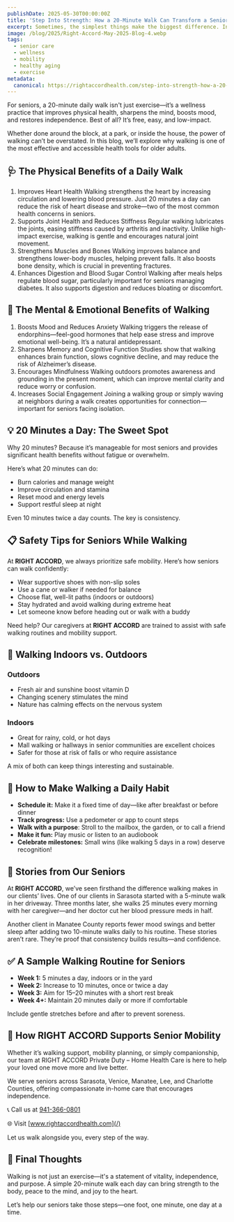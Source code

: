 ```yaml
---
publishDate: 2025-05-30T00:00:00Z
title: 'Step Into Strength: How a 20-Minute Walk Can Transform a Senior’s Health'
excerpt: Sometimes, the simplest things make the biggest difference. In a world of high-tech health gadgets and complex care plans, one timeless activity continues to deliver incredible results—walking.
image: /blog/2025/Right-Accord-May-2025-Blog-4.webp
tags:
  - senior care
  - wellness
  - mobility
  - healthy aging
  - exercise
metadata:
  canonical: https://rightaccordhealth.com/step-into-strength-how-a-20-minute-walk-can-transform-a-seniors-health
---
```


For seniors, a 20-minute daily walk isn't just exercise—it’s a wellness practice that improves physical health, sharpens the mind, boosts mood, and restores independence. Best of all? It’s free, easy, and low-impact.

Whether done around the block, at a park, or inside the house, the power of walking can’t be overstated. In this blog, we’ll explore why walking is one of the most effective and accessible health tools for older adults.

## 🩺 The Physical Benefits of a Daily Walk

1. Improves Heart Health
   Walking strengthens the heart by increasing circulation and lowering blood pressure. Just 20 minutes a day can reduce the risk of heart disease and stroke—two of the most common health concerns in seniors.
2. Supports Joint Health and Reduces Stiffness
   Regular walking lubricates the joints, easing stiffness caused by arthritis and inactivity. Unlike high-impact exercise, walking is gentle and encourages natural joint movement.
3. Strengthens Muscles and Bones
   Walking improves balance and strengthens lower-body muscles, helping prevent falls. It also boosts bone density, which is crucial in preventing fractures.
4. Enhances Digestion and Blood Sugar Control
   Walking after meals helps regulate blood sugar, particularly important for seniors managing diabetes. It also supports digestion and reduces bloating or discomfort.

## 🧠 The Mental & Emotional Benefits of Walking

1. Boosts Mood and Reduces Anxiety
   Walking triggers the release of endorphins—feel-good hormones that help ease stress and improve emotional well-being. It’s a natural antidepressant.
2. Sharpens Memory and Cognitive Function
   Studies show that walking enhances brain function, slows cognitive decline, and may reduce the risk of Alzheimer’s disease.
3. Encourages Mindfulness
   Walking outdoors promotes awareness and grounding in the present moment, which can improve mental clarity and reduce worry or confusion.
4. Increases Social Engagement
   Joining a walking group or simply waving at neighbors during a walk creates opportunities for connection—important for seniors facing isolation.

## 💡 20 Minutes a Day: The Sweet Spot

Why 20 minutes? Because it’s manageable for most seniors and provides significant health benefits without fatigue or overwhelm.

Here’s what 20 minutes can do:

- Burn calories and manage weight
- Improve circulation and stamina
- Reset mood and energy levels
- Support restful sleep at night

Even 10 minutes twice a day counts. The key is consistency.

## 📋 Safety Tips for Seniors While Walking

At **RIGHT ACCORD**, we always prioritize safe mobility. Here’s how seniors can walk confidently:

- Wear supportive shoes with non-slip soles
- Use a cane or walker if needed for balance
- Choose flat, well-lit paths (indoors or outdoors)
- Stay hydrated and avoid walking during extreme heat
- Let someone know before heading out or walk with a buddy

Need help? Our caregivers at **RIGHT ACCORD** are trained to assist with safe walking routines and mobility support.

## 🌳 Walking Indoors vs. Outdoors

### Outdoors

- Fresh air and sunshine boost vitamin D
- Changing scenery stimulates the mind
- Nature has calming effects on the nervous system

### Indoors

- Great for rainy, cold, or hot days
- Mall walking or hallways in senior communities are excellent choices
- Safer for those at risk of falls or who require assistance

A mix of both can keep things interesting and sustainable.

## 📅 How to Make Walking a Daily Habit

- **Schedule it:** Make it a fixed time of day—like after breakfast or before dinner
- **Track progress:** Use a pedometer or app to count steps
- **Walk with a purpose**: Stroll to the mailbox, the garden, or to call a friend
- **Make it fun:** Play music or listen to an audiobook
- **Celebrate milestones:** Small wins (like walking 5 days in a row) deserve recognition!

## 💬 Stories from Our Seniors

At **RIGHT ACCORD**, we’ve seen firsthand the difference walking makes in our clients’ lives. One of our clients in Sarasota started with a 5-minute walk in her driveway. Three months later, she walks 25 minutes every morning with her caregiver—and her doctor cut her blood pressure meds in half.

Another client in Manatee County reports fewer mood swings and better sleep after adding two 10-minute walks daily to his routine.
These stories aren’t rare. They’re proof that consistency builds results—and confidence.

## ✅ A Sample Walking Routine for Seniors

- **Week 1:** 5 minutes a day, indoors or in the yard
- **Week 2:** Increase to 10 minutes, once or twice a day
- **Week 3:** Aim for 15–20 minutes with a short rest break
- **Week 4+:** Maintain 20 minutes daily or more if comfortable

Include gentle stretches before and after to prevent soreness.

## 🏡 How **RIGHT ACCORD** Supports Senior Mobility

Whether it’s walking support, mobility planning, or simply companionship, our team at RIGHT ACCORD Private Duty – Home Health Care is here to help your loved one move more and live better.

We serve seniors across Sarasota, Venice, Manatee, Lee, and Charlotte Counties, offering compassionate in-home care that encourages independence.

📞 Call us at [941-366-0801](tel:941-366-0801)

🌐 Visit [www.rightaccordhealth.com](/)

Let us walk alongside you, every step of the way.

## 🧓 Final Thoughts

Walking is not just an exercise—it's a statement of vitality, independence, and purpose. A simple 20-minute walk each day can bring strength to the body, peace to the mind, and joy to the heart.

Let’s help our seniors take those steps—one foot, one minute, one day at a time.
